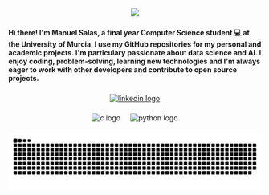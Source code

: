 <div align="center">
  <img height="300" src="https://i.pinimg.com/originals/05/f1/7d/05f17d6e87ad18f65940f896f4cf11a4.gif"  />
</div>

<h4 align="left">Hi there! I'm Manuel Salas, a final year Computer Science student 💻 at the University of Murcia. I use my GitHub repositories for my personal and academic projects. I'm particulary passionate about data science and AI.  I enjoy coding, problem-solving, learning new technologies and I'm always eager to work with other developers and contribute to open source projects. </h4>

###

<div align="center">
  <a href="https://www.linkedin.com/in/manuel-salas-diaz-b831651a1/">
    <img src="https://img.shields.io/static/v1?message=LinkedIn&logo=linkedin&label=&color=0077B5&logoColor=white&labelColor=&style=for-the-badge" height="25" alt="linkedin logo"  />
  </a>
</div>

###

<div align="center">
  <img src="https://cdn.jsdelivr.net/gh/devicons/devicon/icons/java/java-original.svg" height="30" alt="c logo"  />
  <img width="12" />
  <img src="https://cdn.jsdelivr.net/gh/devicons/devicon/icons/python/python-original.svg" height="30" alt="python logo"  />
</div>

###

<img src="https://raw.githubusercontent.com/Platane/snk/output/github-contribution-grid-snake.svg" alt="Snake animation" />

###

